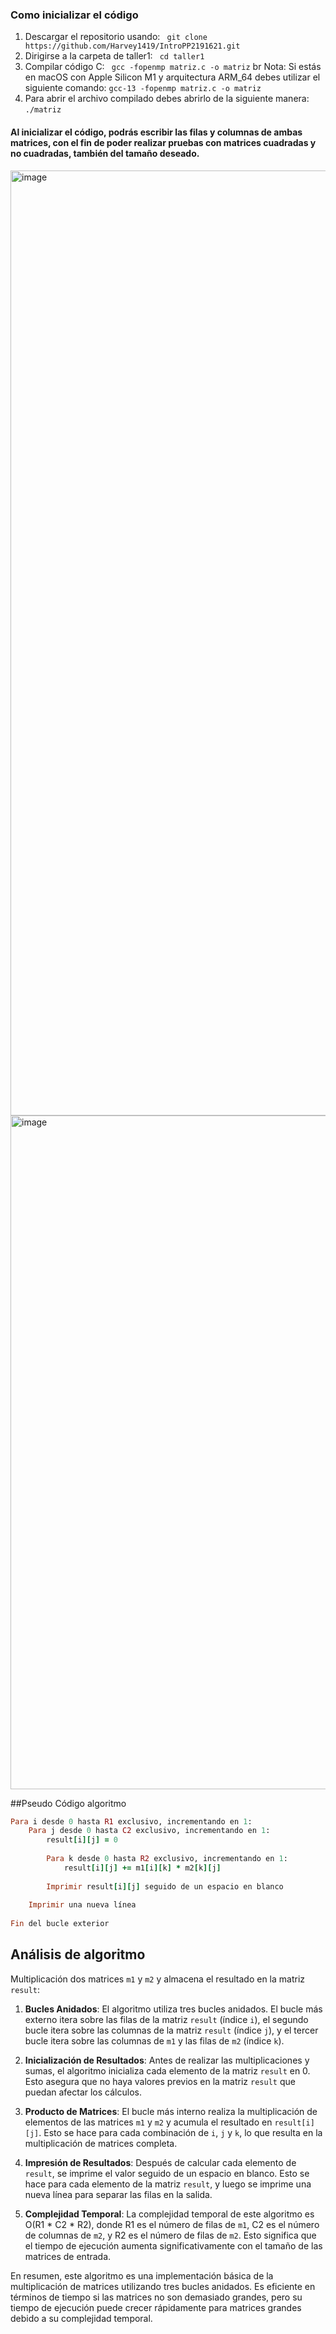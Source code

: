 ### Como inicializar el código

1.  Descargar el repositorio usando: 
``` git clone  https://github.com/Harvey1419/IntroPP2191621.git```
3.	 Dirigirse a la carpeta de taller1: 
``` cd taller1```
4. Compilar código C:
``` gcc -fopenmp matriz.c -o matriz```
br
Nota: Si estás en macOS con Apple Silicon M1 y arquitectura ARM_64 debes utilizar el siguiente comando:
```gcc-13 -fopenmp matriz.c -o matriz```
6. Para abrir el archivo compilado debes abrirlo de la siguiente manera: 
```./matriz```

#### Al inicializar el código, podrás escribir las filas y columnas de ambas matrices, con el fin de poder realizar pruebas con matrices cuadradas y no cuadradas, también del tamaño deseado.

<img width="1512" alt="image" src="https://github.com/Harvey1419/IntroPP2191621/assets/67378380/ed6cde96-7d57-4268-a788-479c8ecdb055">
<img width="1078" alt="image" src="https://github.com/Harvey1419/IntroPP2191621/assets/67378380/e3fc2692-fa01-4cf2-b566-57c43b3f1ca0">


##Pseudo Código algoritmo
```ruby
Para i desde 0 hasta R1 exclusivo, incrementando en 1:
    Para j desde 0 hasta C2 exclusivo, incrementando en 1:
        result[i][j] = 0
        
        Para k desde 0 hasta R2 exclusivo, incrementando en 1:
            result[i][j] += m1[i][k] * m2[k][j]
        
        Imprimir result[i][j] seguido de un espacio en blanco
        
    Imprimir una nueva línea
    
Fin del bucle exterior
```
## Análisis de algoritmo
Multiplicación dos matrices `m1` y `m2` y almacena el resultado en la matriz `result`:

1.  **Bucles Anidados**: El algoritmo utiliza tres bucles anidados. El bucle más externo itera sobre las filas de la matriz `result` (índice `i`), el segundo bucle itera sobre las columnas de la matriz `result` (índice `j`), y el tercer bucle itera sobre las columnas de `m1` y las filas de `m2` (índice `k`).
    
2.  **Inicialización de Resultados**: Antes de realizar las multiplicaciones y sumas, el algoritmo inicializa cada elemento de la matriz `result` en 0. Esto asegura que no haya valores previos en la matriz `result` que puedan afectar los cálculos.
    
3.  **Producto de Matrices**: El bucle más interno realiza la multiplicación de elementos de las matrices `m1` y `m2` y acumula el resultado en `result[i][j]`. Esto se hace para cada combinación de `i`, `j` y `k`, lo que resulta en la multiplicación de matrices completa.
    
4.  **Impresión de Resultados**: Después de calcular cada elemento de `result`, se imprime el valor seguido de un espacio en blanco. Esto se hace para cada elemento de la matriz `result`, y luego se imprime una nueva línea para separar las filas en la salida.
    
5.  **Complejidad Temporal**: La complejidad temporal de este algoritmo es O(R1 * C2 * R2), donde R1 es el número de filas de `m1`, C2 es el número de columnas de `m2`, y R2 es el número de filas de `m2`. Esto significa que el tiempo de ejecución aumenta significativamente con el tamaño de las matrices de entrada.
    

En resumen, este algoritmo es una implementación básica de la multiplicación de matrices utilizando tres bucles anidados. Es eficiente en términos de tiempo si las matrices no son demasiado grandes, pero su tiempo de ejecución puede crecer rápidamente para matrices grandes debido a su complejidad temporal.


